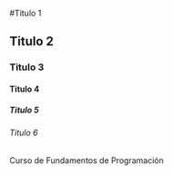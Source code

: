 #Titulo 1 
## Titulo 2 
### Titulo 3 
#### Titulo 4 
##### Titulo 5
###### Titulo 6 
Curso de Fundamentos de Programación
